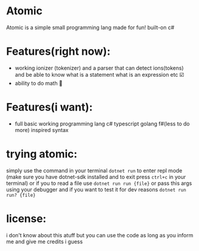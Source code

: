 # Atomic
Atomic is a simple small programming lang made for fun! built-on c#

# Features(right now):
- working ionizer (tokenizer) and a parser that can detect ions(tokens) and be able to know what is a statement what is an expression etc ☑️
- ability to do math 💯

# Features(i want):
- full basic working programming lang c# typescript golang f#(less to do more) inspired syntax
# trying atomic:
simply use the command in your terminal ```dotnet run``` to enter repl mode
(make sure you have dotnet-sdk installed and to exit press ```ctrl+c``` in your terminal)
or if you to read a file use ```dotnet run run {file}``` or pass this args using your debugger
and if you want to test it for dev reasons ```dotnet run run? {file}``` 

# license:

i don't know about this atuff but you can use the code as long as you inform me and give me credits i guess
